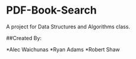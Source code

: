 # PDF-Book-Search

A project for Data Structures and Algorithms class.

##Created By:

*Alec Waichunas
*Ryan Adams
*Robert Shaw

